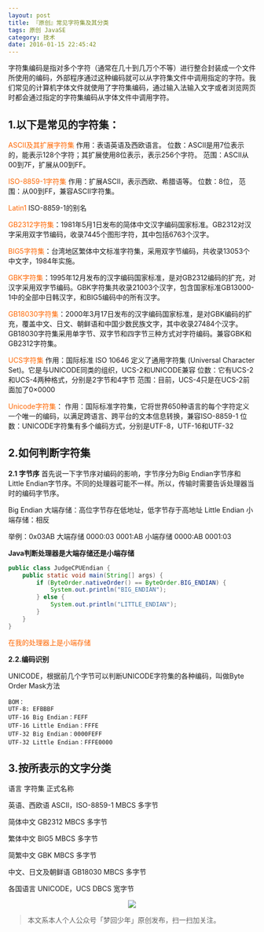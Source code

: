 ```yaml
---
layout: post
title: 『原创』常见字符集及其分类
tags: 原创 JavaSE
category: 技术
date: 2016-01-15 22:45:42
---
```


字符集编码是指对多个字符（通常在几十到几万个不等）进行整合封装成一个文件所使用的编码，外部程序通过这种编码就可以从字符集文件中调用指定的字符。我们常见的计算机字体文件就使用了字符集编码，通过输入法输入文字或者浏览网页时都会通过指定的字符集编码从字体文件中调用字符。

## 1.以下是常见的字符集：

<span style="color: #ff6600;">ASCII及其扩展字符集</span>
作用：表语英语及西欧语言。 位数：ASCII是用7位表示的，能表示128个字符；其扩展使用8位表示，表示256个字符。 范围：ASCII从00到7F，扩展从00到FF。

<span style="color: #ff6600;">ISO-8859-1字符集</span>
作用：扩展ASCII，表示西欧、希腊语等。
位数：8位，
范围：从00到FF，兼容ASCII字符集。

<span style="color: #ff6600;">Latin1</span> ISO-8859-1的别名

<span style="color: #ff6600;">GB2312字符集</span>：1981年5月1日发布的简体中文汉字编码国家标准。GB2312对汉字采用双字节编码，收录7445个图形字符，其中包括6763个汉字。

<span style="color: #ff6600;">BIG5字符集</span>：台湾地区繁体中文标准字符集，采用双字节编码，共收录13053个中文字，1984年实施。

<span style="color: #ff6600;">GBK字符集</span>：1995年12月发布的汉字编码国家标准，是对GB2312编码的扩充，对汉字采用双字节编码。GBK字符集共收录21003个汉字，包含国家标准GB13000-1中的全部中日韩汉字，和BIG5编码中的所有汉字。

<span style="color: #ff6600;">GB18030字符集</span>：2000年3月17日发布的汉字编码国家标准，是对GBK编码的扩充，覆盖中文、日文、朝鲜语和中国少数民族文字，其中收录27484个汉字。GB18030字符集采用单字节、双字节和四字节三种方式对字符编码。兼容GBK和GB2312字符集。

<span style="color: #ff6600;">UCS字符集</span>
作用：国际标准 ISO 10646 定义了通用字符集 (Universal Character Set)。它是与UNICODE同类的组织，UCS-2和UNICODE兼容
位数：它有UCS-2和UCS-4两种格式，分别是2字节和4字节
范围：目前，UCS-4只是在UCS-2前面加了0×0000

<span style="color: #ff6600;">Unicode字符集</span>：
作用：国际标准字符集，它将世界650种语言的每个字符定义一个唯一的编码，以满足跨语言、跨平台的文本信息转换，兼容ISO-8859-1
位数：UNICODE字符集有多个编码方式，分别是UTF-8，UTF-16和UTF-32

## 2.如何判断字符集

**2.1 字节序**
首先说一下字节序对编码的影响，字节序分为Big Endian字节序和Little Endian字节序。不同的处理器可能不一样。所以，传输时需要告诉处理器当时的编码字节序。

Big Endian 大端存储：高位字节存在低地址，低字节存于高地址
Little Endian 小端存储：相反

举例：0x03AB
大端存储 0000:03 0001:AB
小端存储 0000:AB 0001:03

**Java判断处理器是大端存储还是小端存储**

```java
public class JudgeCPUEndian {
    public static void main(String[] args) {
        if (ByteOrder.nativeOrder() == ByteOrder.BIG_ENDIAN) {
            System.out.println("BIG_ENDIAN");
        } else {
            System.out.println("LITTLE_ENDIAN");
        }
    }
}
```

<span style="color: #ff6600;">在我的处理器上是小端存储</span>

**2.2.编码识别**

UNICODE，根据前几个字节可以判断UNICODE字符集的各种编码，叫做Byte Order Mask方法

```
BOM：
UTF-8: EFBBBF
UTF-16 Big Endian：FEFF
UTF-16 Little Endian：FFFE
UTF-32 Big Endian：0000FEFF
UTF-32 Little Endian：FFFE0000
```

## 3.按所表示的文字分类

语言 字符集 正式名称

英语、西欧语 ASCII，ISO-8859-1 MBCS 多字节

简体中文 GB2312 MBCS 多字节

繁体中文 BIG5 MBCS 多字节

简繁中文 GBK MBCS 多字节

中文、日文及朝鲜语 GB18030 MBCS 多字节

各国语言 UNICODE，UCS DBCS 宽字节

<div align="center">
<img src="http://rann.cc/assets/img/qrcode-horizon1.png"/>
</div>

> 本文系本人个人公众号「梦回少年」原创发布，扫一扫加关注。